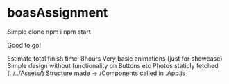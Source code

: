 # boasAssignment

Simple clone
npm i
npm start

Good to go!

Estimate total finish time: 8hours
Very basic animations (just for showcase)
Simple design without functionality on Buttons etc
Photos staticly fetched (../../Assets/)
Structure made -> /Components called in .App.js
